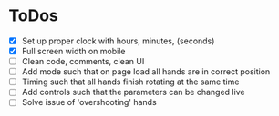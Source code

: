 # ToDos

- [x] Set up proper clock with hours, minutes, (seconds)
- [x] Full screen width on mobile
- [ ] Clean code, comments, clean UI
- [ ] Add mode such that on page load all hands are in correct position
- [ ] Timing such that all hands finish rotating at the same time
- [ ] Add controls such that the parameters can be changed live
- [ ] Solve issue of 'overshooting' hands